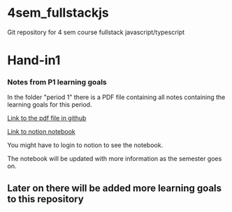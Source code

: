 # 4sem_fullstackjs
Git repository for 4 sem course fullstack javascript/typescript 

# Hand-in1 
### Notes from P1 learning goals 
In the folder "period 1" there is a PDF file containing all notes containing the learning goals for this period. 

[Link to the pdf file in github](https://github.com/dahlfrederik/4sem_fullstackjs/blob/main/code/period1/Period_1__Learning_goals_.pdf)

[Link to notion notebook](https://www.notion.so/Period-1-Learning-goals-fb290c6feb99486dabe9c7e78bf0289c)

You might have to login to notion to see the notebook.

The notebook will be updated with more information as the semester goes on. 


## Later on there will be added more learning goals to this repository